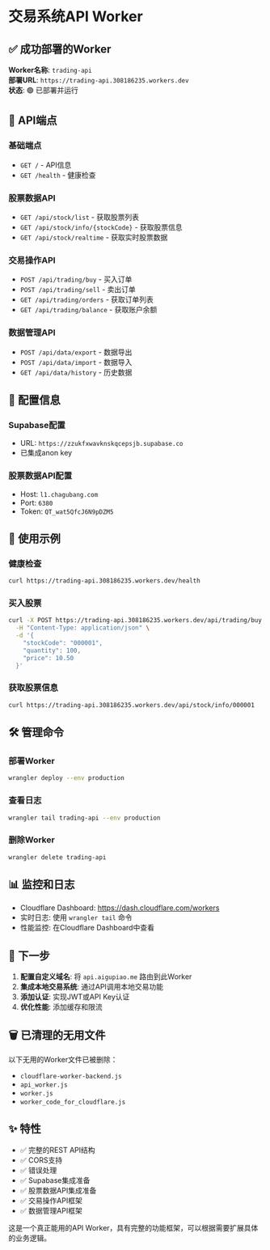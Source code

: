 # 交易系统API Worker

## ✅ 成功部署的Worker

**Worker名称**: `trading-api`  
**部署URL**: `https://trading-api.308186235.workers.dev`  
**状态**: 🟢 已部署并运行

## 🚀 API端点

### 基础端点
- `GET /` - API信息
- `GET /health` - 健康检查

### 股票数据API
- `GET /api/stock/list` - 获取股票列表
- `GET /api/stock/info/{stockCode}` - 获取股票信息
- `GET /api/stock/realtime` - 获取实时股票数据

### 交易操作API
- `POST /api/trading/buy` - 买入订单
- `POST /api/trading/sell` - 卖出订单
- `GET /api/trading/orders` - 获取订单列表
- `GET /api/trading/balance` - 获取账户余额

### 数据管理API
- `POST /api/data/export` - 数据导出
- `POST /api/data/import` - 数据导入
- `GET /api/data/history` - 历史数据

## 🔧 配置信息

### Supabase配置
- URL: `https://zzukfxwavknskqcepsjb.supabase.co`
- 已集成anon key

### 股票数据API配置
- Host: `l1.chagubang.com`
- Port: `6380`
- Token: `QT_wat5QfcJ6N9pDZM5`

## 📝 使用示例

### 健康检查
```bash
curl https://trading-api.308186235.workers.dev/health
```

### 买入股票
```bash
curl -X POST https://trading-api.308186235.workers.dev/api/trading/buy \
  -H "Content-Type: application/json" \
  -d '{
    "stockCode": "000001",
    "quantity": 100,
    "price": 10.50
  }'
```

### 获取股票信息
```bash
curl https://trading-api.308186235.workers.dev/api/stock/info/000001
```

## 🛠️ 管理命令

### 部署Worker
```bash
wrangler deploy --env production
```

### 查看日志
```bash
wrangler tail trading-api --env production
```

### 删除Worker
```bash
wrangler delete trading-api
```

## 📊 监控和日志

- Cloudflare Dashboard: https://dash.cloudflare.com/workers
- 实时日志: 使用 `wrangler tail` 命令
- 性能监控: 在Cloudflare Dashboard中查看

## 🔄 下一步

1. **配置自定义域名**: 将 `api.aigupiao.me` 路由到此Worker
2. **集成本地交易系统**: 通过API调用本地交易功能
3. **添加认证**: 实现JWT或API Key认证
4. **优化性能**: 添加缓存和限流

## 🗑️ 已清理的无用文件

以下无用的Worker文件已被删除：
- `cloudflare-worker-backend.js`
- `api_worker.js` 
- `worker.js`
- `worker_code_for_cloudflare.js`

## ✨ 特性

- ✅ 完整的REST API结构
- ✅ CORS支持
- ✅ 错误处理
- ✅ Supabase集成准备
- ✅ 股票数据API集成准备
- ✅ 交易操作API框架
- ✅ 数据管理API框架

这是一个真正能用的API Worker，具有完整的功能框架，可以根据需要扩展具体的业务逻辑。
